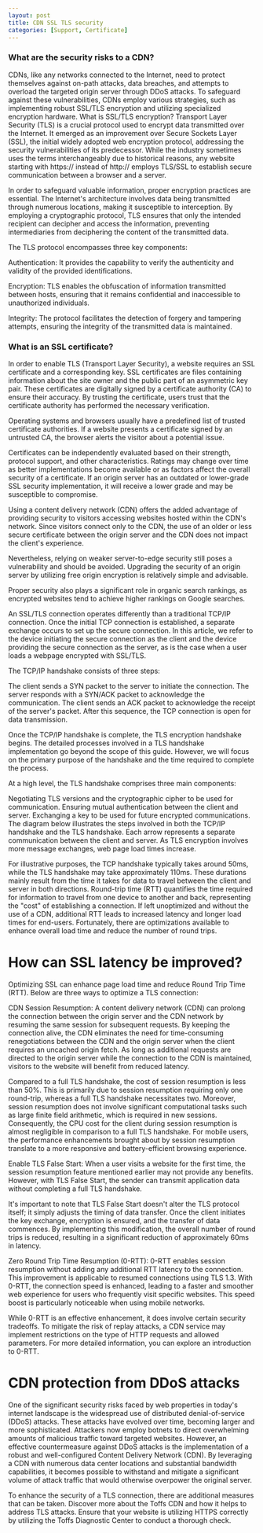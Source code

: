 ```yaml
---
layout: post
title: CDN SSL TLS security
categories: [Support, Certificate]
---
```

### What are the security risks to a CDN?
CDNs, like any networks connected to the Internet, need to protect themselves against on-path attacks, data breaches, and attempts to overload the targeted origin server through DDoS attacks. To safeguard against these vulnerabilities, CDNs employ various strategies, such as implementing robust SSL/TLS encryption and utilizing specialized encryption hardware.
What is SSL/TLS encryption?
Transport Layer Security (TLS) is a crucial protocol used to encrypt data transmitted over the Internet. It emerged as an improvement over Secure Sockets Layer (SSL), the initial widely adopted web encryption protocol, addressing the security vulnerabilities of its predecessor. While the industry sometimes uses the terms interchangeably due to historical reasons, any website starting with https:// instead of http:// employs TLS/SSL to establish secure communication between a browser and a server.

In order to safeguard valuable information, proper encryption practices are essential. The Internet's architecture involves data being transmitted through numerous locations, making it susceptible to interception. By employing a cryptographic protocol, TLS ensures that only the intended recipient can decipher and access the information, preventing intermediaries from deciphering the content of the transmitted data.

The TLS protocol encompasses three key components:

Authentication: It provides the capability to verify the authenticity and validity of the provided identifications.

Encryption: TLS enables the obfuscation of information transmitted between hosts, ensuring that it remains confidential and inaccessible to unauthorized individuals.

Integrity: The protocol facilitates the detection of forgery and tampering attempts, ensuring the integrity of the transmitted data is maintained.

### What is an SSL certificate?
In order to enable TLS (Transport Layer Security), a website requires an SSL certificate and a corresponding key. SSL certificates are files containing information about the site owner and the public part of an asymmetric key pair. These certificates are digitally signed by a certificate authority (CA) to ensure their accuracy. By trusting the certificate, users trust that the certificate authority has performed the necessary verification.



Operating systems and browsers usually have a predefined list of trusted certificate authorities. If a website presents a certificate signed by an untrusted CA, the browser alerts the visitor about a potential issue.

Certificates can be independently evaluated based on their strength, protocol support, and other characteristics. Ratings may change over time as better implementations become available or as factors affect the overall security of a certificate. If an origin server has an outdated or lower-grade SSL security implementation, it will receive a lower grade and may be susceptible to compromise.

Using a content delivery network (CDN) offers the added advantage of providing security to visitors accessing websites hosted within the CDN's network. Since visitors connect only to the CDN, the use of an older or less secure certificate between the origin server and the CDN does not impact the client's experience.



Nevertheless, relying on weaker server-to-edge security still poses a vulnerability and should be avoided. Upgrading the security of an origin server by utilizing free origin encryption is relatively simple and advisable.



Proper security also plays a significant role in organic search rankings, as encrypted websites tend to achieve higher rankings on Google searches.

An SSL/TLS connection operates differently than a traditional TCP/IP connection. Once the initial TCP connection is established, a separate exchange occurs to set up the secure connection. In this article, we refer to the device initiating the secure connection as the client and the device providing the secure connection as the server, as is the case when a user loads a webpage encrypted with SSL/TLS.

The TCP/IP handshake consists of three steps:

The client sends a SYN packet to the server to initiate the connection.
The server responds with a SYN/ACK packet to acknowledge the communication.
The client sends an ACK packet to acknowledge the receipt of the server's packet. After this sequence, the TCP connection is open for data transmission.



Once the TCP/IP handshake is complete, the TLS encryption handshake begins. The detailed processes involved in a TLS handshake implementation go beyond the scope of this guide. However, we will focus on the primary purpose of the handshake and the time required to complete the process.

At a high level, the TLS handshake comprises three main components:

Negotiating TLS versions and the cryptographic cipher to be used for communication.
Ensuring mutual authentication between the client and server.
Exchanging a key to be used for future encrypted communications.
The diagram below illustrates the steps involved in both the TCP/IP handshake and the TLS handshake. Each arrow represents a separate communication between the client and server. As TLS encryption involves more message exchanges, web page load times increase.


For illustrative purposes, the TCP handshake typically takes around 50ms, while the TLS handshake may take approximately 110ms. These durations mainly result from the time it takes for data to travel between the client and server in both directions. Round-trip time (RTT) quantifies the time required for information to travel from one device to another and back, representing the "cost" of establishing a connection. If left unoptimized and without the use of a CDN, additional RTT leads to increased latency and longer load times for end-users. Fortunately, there are optimizations available to enhance overall load time and reduce the number of round trips.

# How can SSL latency be improved?
Optimizing SSL can enhance page load time and reduce Round Trip Time (RTT). Below are three ways to optimize a TLS connection:

CDN Session Resumption: A content delivery network (CDN) can prolong the connection between the origin server and the CDN network by resuming the same session for subsequent requests. By keeping the connection alive, the CDN eliminates the need for time-consuming renegotiations between the CDN and the origin server when the client requires an uncached origin fetch. As long as additional requests are directed to the origin server while the connection to the CDN is maintained, visitors to the website will benefit from reduced latency.



Compared to a full TLS handshake, the cost of session resumption is less than 50%. This is primarily due to session resumption requiring only one round-trip, whereas a full TLS handshake necessitates two. Moreover, session resumption does not involve significant computational tasks such as large finite field arithmetic, which is required in new sessions. Consequently, the CPU cost for the client during session resumption is almost negligible in comparison to a full TLS handshake. For mobile users, the performance enhancements brought about by session resumption translate to a more responsive and battery-efficient browsing experience.


Enable TLS False Start:  When a user visits a website for the first time, the session resumption feature mentioned earlier may not provide any benefits. However, with TLS False Start, the sender can transmit application data without completing a full TLS handshake.



It's important to note that TLS False Start doesn't alter the TLS protocol itself; it simply adjusts the timing of data transfer. Once the client initiates the key exchange, encryption is ensured, and the transfer of data commences. By implementing this modification, the overall number of round trips is reduced, resulting in a significant reduction of approximately 60ms in latency.


Zero Round Trip Time Resumption (0-RTT): 0-RTT enables session resumption without adding any additional RTT latency to the connection. This improvement is applicable to resumed connections using TLS 1.3. With 0-RTT, the connection speed is enhanced, leading to a faster and smoother web experience for users who frequently visit specific websites. This speed boost is particularly noticeable when using mobile networks.

While 0-RTT is an effective enhancement, it does involve certain security tradeoffs. To mitigate the risk of replay attacks, a CDN service may implement restrictions on the type of HTTP requests and allowed parameters. For more detailed information, you can explore an introduction to 0-RTT.

# CDN protection from DDoS attacks
One of the significant security risks faced by web properties in today's internet landscape is the widespread use of distributed denial-of-service (DDoS) attacks. These attacks have evolved over time, becoming larger and more sophisticated. Attackers now employ botnets to direct overwhelming amounts of malicious traffic toward targeted websites. However, an effective countermeasure against DDoS attacks is the implementation of a robust and well-configured Content Delivery Network (CDN). By leveraging a CDN with numerous data center locations and substantial bandwidth capabilities, it becomes possible to withstand and mitigate a significant volume of attack traffic that would otherwise overpower the original server.

To enhance the security of a TLS connection, there are additional measures that can be taken. Discover more about the Toffs CDN and how it helps to address TLS attacks. Ensure that your website is utilizing HTTPS correctly by utilizing the Toffs Diagnostic Center to conduct a thorough check.
